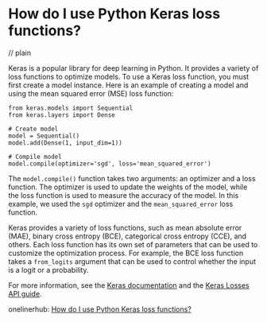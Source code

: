 # How do I use Python Keras loss functions?
// plain

Keras is a popular library for deep learning in Python. It provides a variety of loss functions to optimize models. To use a Keras loss function, you must first create a model instance. Here is an example of creating a model and using the mean squared error (MSE) loss function:

```
from keras.models import Sequential
from keras.layers import Dense

# Create model
model = Sequential()
model.add(Dense(1, input_dim=1))

# Compile model
model.compile(optimizer='sgd', loss='mean_squared_error')
```

The `model.compile()` function takes two arguments: an optimizer and a loss function. The optimizer is used to update the weights of the model, while the loss function is used to measure the accuracy of the model. In this example, we used the `sgd` optimizer and the `mean_squared_error` loss function.

Keras provides a variety of loss functions, such as mean absolute error (MAE), binary cross entropy (BCE), categorical cross entropy (CCE), and others. Each loss function has its own set of parameters that can be used to customize the optimization process. For example, the BCE loss function takes a `from_logits` argument that can be used to control whether the input is a logit or a probability.

For more information, see the [Keras documentation](https://keras.io/api/losses/) and the [Keras Losses API guide](https://keras.io/losses/).

onelinerhub: [How do I use Python Keras loss functions?](https://onelinerhub.com/python-keras/how-do-i-use-python-keras-loss-functions)